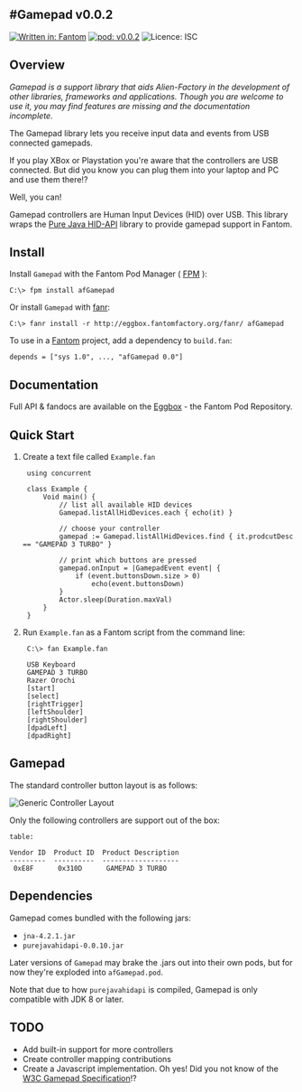 #Gamepad v0.0.2
---

[![Written in: Fantom](http://img.shields.io/badge/written%20in-Fantom-lightgray.svg)](http://fantom-lang.org/)
[![pod: v0.0.2](http://img.shields.io/badge/pod-v0.0.2-yellow.svg)](http://www.fantomfactory.org/pods/afGamepad)
![Licence: ISC](http://img.shields.io/badge/licence-ISC-blue.svg)

## Overview

*Gamepad is a support library that aids Alien-Factory in the development of other libraries, frameworks and applications. Though you are welcome to use it, you may find features are missing and the documentation incomplete.*

The Gamepad library lets you receive input data and events from USB connected gamepads.

If you play XBox or Playstation you're aware that the controllers are USB connected. But did you know you can plug them into your laptop and PC and use them there!?

Well, you can!

Gamepad controllers are Human Input Devices (HID) over USB. This library wraps the [Pure Java HID-API](https://github.com/nyholku/purejavahidapi) library to provide gamepad support in Fantom.

## Install

Install `Gamepad` with the Fantom Pod Manager ( [FPM](http://eggbox.fantomfactory.org/pods/afFpm) ):

    C:\> fpm install afGamepad

Or install `Gamepad` with [fanr](http://fantom.org/doc/docFanr/Tool.html#install):

    C:\> fanr install -r http://eggbox.fantomfactory.org/fanr/ afGamepad

To use in a [Fantom](http://fantom-lang.org/) project, add a dependency to `build.fan`:

    depends = ["sys 1.0", ..., "afGamepad 0.0"]

## Documentation

Full API & fandocs are available on the [Eggbox](http://eggbox.fantomfactory.org/pods/afGamepad/) - the Fantom Pod Repository.

## Quick Start

1. Create a text file called `Example.fan`

        using concurrent
        
        class Example {
            Void main() {
                // list all available HID devices
                Gamepad.listAllHidDevices.each { echo(it) }
        
                // choose your controller
                gamepad := Gamepad.listAllHidDevices.find { it.prodcutDesc == "GAMEPAD 3 TURBO" }
        
                // print which buttons are pressed
                gamepad.onInput = |GamepadEvent event| {
                    if (event.buttonsDown.size > 0)
                        echo(event.buttonsDown)
                }
                Actor.sleep(Duration.maxVal)
            }
        }


2. Run `Example.fan` as a Fantom script from the command line:

        C:\> fan Example.fan
        
        USB Keyboard
        GAMEPAD 3 TURBO
        Razer Orochi
        [start]
        [select]
        [rightTrigger]
        [leftShoulder]
        [rightShoulder]
        [dpadLeft]
        [dpadRight]



## Gamepad

The standard controller button layout is as follows:

![Generic Controller Layout](http://eggbox.fantomfactory.org/pods/afGamepad/doc/gamepad.png)

Only the following controllers are support out of the box:

```
table:

Vendor ID  Product ID  Product Description
---------  ----------  -------------------
 0xE8F      0x310D      GAMEPAD 3 TURBO
```

## Dependencies

Gamepad comes bundled with the following jars:

- `jna-4.2.1.jar`
- `purejavahidapi-0.0.10.jar`

Later versions of `Gamepad` may brake the .jars out into their own pods, but for now they're exploded into `afGamepad.pod`.

Note that due to how `purejavahidapi` is compiled, Gamepad is only compatible with JDK 8 or later.

## TODO

- Add built-in support for more controllers
- Create controller mapping contributions
- Create a Javascript implementation. Oh yes! Did you not know of the [W3C Gamepad Specification](https://w3c.github.io/gamepad/)!?

